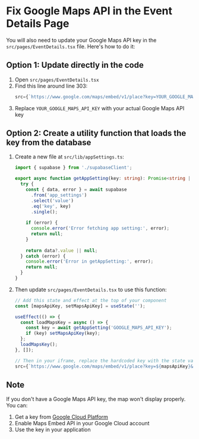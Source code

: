 # Fix Google Maps API in the Event Details Page

You will also need to update your Google Maps API key in the `src/pages/EventDetails.tsx` file. Here's how to do it:

## Option 1: Update directly in the code
1. Open `src/pages/EventDetails.tsx`
2. Find this line around line 303:
   ```jsx
   src={`https://www.google.com/maps/embed/v1/place?key=YOUR_GOOGLE_MAPS_API_KEY&q=${event.coordinates.lat},${event.coordinates.lng}`}
   ```
3. Replace `YOUR_GOOGLE_MAPS_API_KEY` with your actual Google Maps API key

## Option 2: Create a utility function that loads the key from the database
1. Create a new file at `src/lib/appSettings.ts`:
   ```typescript
   import { supabase } from './supabaseClient';

   export async function getAppSetting(key: string): Promise<string | null> {
     try {
       const { data, error } = await supabase
         .from('app_settings')
         .select('value')
         .eq('key', key)
         .single();
         
       if (error) {
         console.error('Error fetching app setting:', error);
         return null;
       }
       
       return data?.value || null;
     } catch (error) {
       console.error('Error in getAppSetting:', error);
       return null;
     }
   }
   ```

2. Then update `src/pages/EventDetails.tsx` to use this function:
   ```jsx
   // Add this state and effect at the top of your component
   const [mapsApiKey, setMapsApiKey] = useState('');
   
   useEffect(() => {
     const loadMapsKey = async () => {
       const key = await getAppSetting('GOOGLE_MAPS_API_KEY');
       if (key) setMapsApiKey(key);
     };
     loadMapsKey();
   }, []);
   
   // Then in your iframe, replace the hardcoded key with the state variable
   src={`https://www.google.com/maps/embed/v1/place?key=${mapsApiKey}&q=${event.coordinates.lat},${event.coordinates.lng}`}
   ```

## Note
If you don't have a Google Maps API key, the map won't display properly. You can:
1. Get a key from [Google Cloud Platform](https://console.cloud.google.com/)
2. Enable Maps Embed API in your Google Cloud account
3. Use the key in your application 